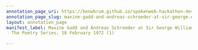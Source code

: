 ```yaml
---
annotation_page_uri: https://benwbrum.github.io/spokenweb-hackathon-development/annotations/maxine-gadd-and-andreas-schroeder-at-sir-george-williams-university-the-poetry-series-18-february-1972-1--canvas-1-maxine-gadd.json
annotation_page_slug: maxine-gadd-and-andreas-schroeder-at-sir-george-williams-university-the-poetry-series-18-february-1972-1--canvas-1-maxine-gadd
layout: annotation_page
manifest_label: Maxine Gadd and Andreas Schroeder at Sir George Williams University,
  The Poetry Series, 18 February 1972 (1)

---
```

